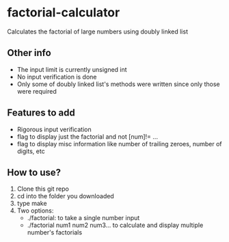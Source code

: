 # factorial-calculator

Calculates the factorial of large numbers using doubly linked list

## Other info

- The input limit is currently unsigned int
- No input verification is done
- Only some of doubly linked list's methods were written since only those were required

## Features to add

- Rigorous input verification
- flag to display just the factorial and not [num]!= ...
- flag to display misc information like number of trailing zeroes, number of digits, etc

## How to use?

1. Clone this git repo
2. cd into the folder you downloaded
3. type make
4. Two options:
    - ./factorial: to take a single number input
    - ./factorial num1 num2 num3... to calculate and display multiple number's factorials
